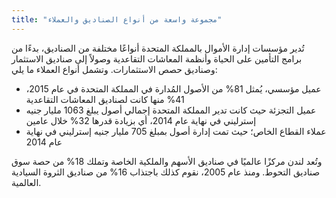```yaml
---
title: "مجموعة واسعة من أنواع الصناديق والعملاء"
--- 
```

تُدير مؤسسات إدارة الأموال بالمملكة المتحدة أنواعًا مختلفة من الصناديق، بدءًا من برامج التأمين على الحياة وأنظمة المعاشات التقاعدية وصولاً إلى صناديق الاستثمار وصناديق حصص الاستثمارات.
وتشمل أنواع العملاء ما يلي:

- عميل مؤسسي، يُمثل 81% من الأصول المُدارة في المملكة المتحدة في عام 2015، 41% منها كانت لصناديق المعاشات التقاعدية
- عميل التجزئة حيث كانت تدير المملكة المتحدة إجمالي أصول يبلغ 1063 مليار جنيه إسترليني في نهاية عام 2014، أي بزيادة قدرها 32% خلال عامين
- عملاء القطاع الخاص؛ حيث تمت إدارة أصول بمبلغ 705 مليار جنيه إسترليني في نهاية عام 2014

وتُعد لندن مركزًا عالميًا في صناديق الأسهم والملكية الخاصة وتملك 18% من حصة سوق صناديق التحوط. ومنذ عام 2005، نقوم كذلك باجتذاب 16% من صناديق الثروة السيادية العالمية.
